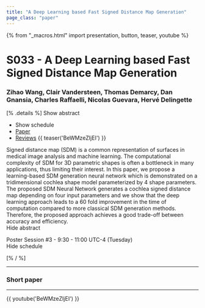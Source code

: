 ```yaml
---
title: "A Deep Learning based Fast Signed Distance Map Generation"
page_class: "paper"
---
```


{% from "_macros.html" import presentation, button, teaser, youtube %}

# S033 - A Deep Learning based Fast Signed Distance Map Generation

### Zihao Wang, Clair Vandersteen, Thomas Demarcy, Dan Gnansia, Charles Raffaelli, Nicolas Guevara, Hervé Delingette

[% .details %]
<a class="toggle_visibility" data-selector=".abstract" data-level="3">Show abstract</a>
- <a class="toggle_visibility" data-selector=".schedule" data-level="3">Show schedule</a>
- <a href="https://openreview.net/pdf?id=b2N5ZuEouu">Paper</a>
- <a href="https://openreview.net/forum?id=b2N5ZuEouu">Reviews</a>
{{ teaser('BeWMzeZIjEI') }}

<p>
    <span class="abstract">
        Signed distance map (SDM) is a common representation of surfaces in medical image analysis and machine learning. The computational complexity of SDM for 3D parametric shapes is often a bottleneck in many applications, thus limiting their interest. In this paper, we propose a learning-based SDM generation neural network which is demonstrated on a tridimensional cochlea shape model parameterized by 4 shape parameters.      The proposed SDM Neural Network generates a cochlea signed distance map depending on four input parameters and we show that the deep learning approach leads to a 60 fold improvement in the time of computation compared to more classical SDM generation methods. Therefore, the proposed approach achieves a good trade-off between accuracy and efficiency. 
        <br>
        <span class="actions"><a class="toggle_visibility" data-level="2">Hide abstract</a></span>
    </span>
</p>

<p>
    <span class="schedule">
        Poster Session #3  - 9:30 - 11:00 UTC-4 (Tuesday)
        <br>
        <span class="actions"><a class="toggle_visibility" data-level="2">Hide schedule</a></span>
    </span>
</p>

<!-- {{ button("Access paper channel", "https://chat.midl.io/channel/s033") }} -->
[% / %]

---

### Short paper

---

{{ youtube('BeWMzeZIjEI') }}